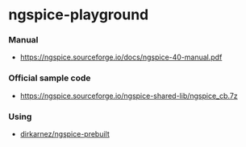 ngspice-playground
==================
### Manual
- https://ngspice.sourceforge.io/docs/ngspice-40-manual.pdf

### Official sample code
- https://ngspice.sourceforge.io/ngspice-shared-lib/ngspice_cb.7z

### Using
- [dirkarnez/ngspice-prebuilt](https://github.com/dirkarnez/ngspice-prebuilt)
